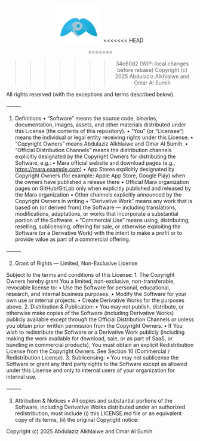 <div align="center">
	<img src="marafinal/assets/logo.png" alt="Mara Logo" width="120" />
<<<<<<< HEAD
	
=======
>>>>>>> 34c60d2 (WIP: local changes before rebase)
  Copyright (c) 2025 Abdulaziz Alkhlaiwe and Omar Al Sumih

</div>


All rights reserved (with the exceptions and terms described below).

⸻

1. Definitions
	•	“Software” means the source code, binaries, documentation, images, assets, and other materials distributed under this License (the contents of this repository).
	•	“You” (or “Licensee”) means the individual or legal entity receiving rights under this License.
	•	“Copyright Owners” means Abdulaziz Alkhlaiwe and Omar Al Sumih.
	•	“Official Distribution Channels” means the distribution channels explicitly designated by the Copyright Owners for distributing the Software, e.g.:
	•	Mara official website and download pages (e.g., https://mara.example.com)
	•	App Stores explicitly designated by Copyright Owners (for example: Apple App Store, Google Play) when the owners have published a release there
	•	Official Mara organization pages on GitHub/GitLab only when explicitly published and released by the Mara organization
	•	Other channels explicitly announced by the Copyright Owners in writing
	•	“Derivative Work” means any work that is based on (or derived from) the Software — including translations, modifications, adaptations, or works that incorporate a substantial portion of the Software.
	•	“Commercial Use” means using, distributing, reselling, sublicensing, offering for sale, or otherwise exploiting the Software (or a Derivative Work) with the intent to make a profit or to provide value as part of a commercial offering.

⸻

2. Grant of Rights — Limited, Non-Exclusive License

Subject to the terms and conditions of this License:
	1.	The Copyright Owners hereby grant You a limited, non-exclusive, non-transferable, revocable license to:
	•	Use the Software for personal, educational, research, and internal business purposes.
	•	Modify the Software for your own use or internal projects.
	•	Create Derivative Works for the purposes above.
	2.	Distribution & Publication:
	•	You may not publish, distribute, or otherwise make copies of the Software (including Derivative Works) publicly available except through the Official Distribution Channels or unless you obtain prior written permission from the Copyright Owners.
	•	If You wish to redistribute the Software or a Derivative Work publicly (including making the work available for download, sale, or as part of SaaS, or bundling in commercial products), You must obtain an explicit Redistribution License from the Copyright Owners. See Section 10 (Commercial / Redistribution License).
	3.	Sublicensing:
	•	You may not sublicense the Software or grant any third party rights to the Software except as allowed under this License and only to internal users of your organization for internal use.

⸻

3. Attribution & Notices
	•	All copies and substantial portions of the Software, including Derivative Works distributed under an authorized redistribution, must include (i) this LICENSE.md file or an equivalent copy of its terms, (ii) the original Copyright notice:


Copyright (c) 2025 Abdulaziz Alkhlaiwe and Omar Al Sumih
